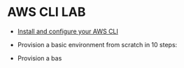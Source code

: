 # AWS CLI LAB


* [Install and configure your AWS CLI](https://github.com/jahCloud/AWS-CLI-LAB/wiki/AWS-CLI-Install-&-Configuration)

* Provision a basic environment from scratch in 10 steps:

* Provision a bas

